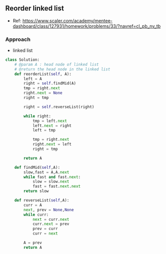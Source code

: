 ## Reorder linked list
- Ref: https://www.scaler.com/academy/mentee-dashboard/class/127931/homework/problems/33/?navref=cl_pb_nv_tb

### Approach
- linked list

```py
class Solution:
	# @param A : head node of linked list
	# @return the head node in the linked list
    def reorderList(self, A):
        left = A
        right = self.findMid(A)
        tmp = right.next
        right.next = None
        right = tmp

        right = self.reverseList(right)

        while right:
            tmp = left.next
            left.next = right
            left = tmp

            tmp = right.next
            right.next = left
            right = tmp

        return A

    def findMid(self,A):
        slow,fast = A,A.next
        while fast and fast.next:
            slow = slow.next
            fast = fast.next.next
        return slow

    def reverseList(self,A):
        curr = A
        next, prev = None,None
        while curr:
            next = curr.next
            curr.next = prev
            prev = curr
            curr = next

        A = prev
        return A
```